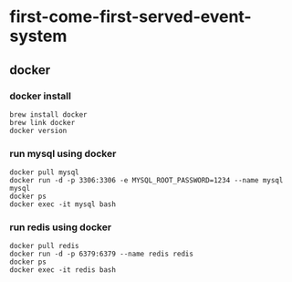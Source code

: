 # first-come-first-served-event-system

## docker
### docker install
```shell
brew install docker
brew link docker
docker version
```

### run mysql using docker
```shell
docker pull mysql
docker run -d -p 3306:3306 -e MYSQL_ROOT_PASSWORD=1234 --name mysql mysql
docker ps
docker exec -it mysql bash
```

### run redis using docker

```shell
docker pull redis
docker run -d -p 6379:6379 --name redis redis
docker ps
docker exec -it redis bash
```
